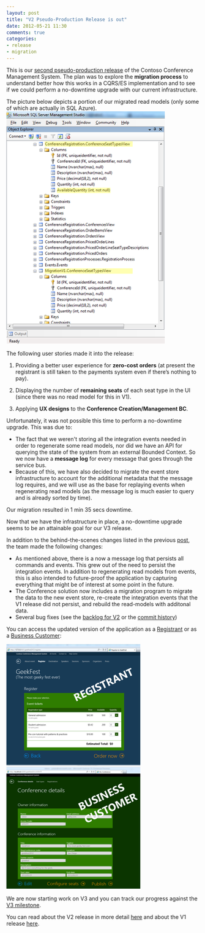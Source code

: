 ```yaml
---
layout: post
title: "V2 Pseudo-Production Release is out"
date: 2012-05-21 11:30
comments: true
categories: 
- release
- migration
---
```


This is our [second pseudo-production release][v2plans] of the Contoso Conference Management System. The plan was to explore the **migration process** to understand better how this works in a CQRS/ES implementation and to see if we could perform a no-downtime upgrade with our current infrastructure.

The picture below depicts a portion of our migrated read models (only some of which are actually in SQL Azure).  
<img src="/images/posts/cqrsjourney-conference-v2-migration.png" border="0"/>


The following user stories made it into the release:

1. Providing a better user experience for **zero-cost orders** (at present the registrant is still taken to the payments system even if there’s nothing to pay).

2. Displaying the number of **remaining seats** of each seat type in the UI (since there was no read model for this in V1).

3. Applying **UX designs** to the **Conference Creation/Management BC**.

Unfortunately, it was not possible this time to perform a no-downtime upgrade. This was due to:

* The fact that we weren't storing all the integration events needed in order to regenerate some read models, nor did we have an API for querying the state of the system from an external Bounded Context. So we now have a **message log** for every message that goes through the service bus. 
* Because of this, we have also decided to migrate the event store infrastructure to account for the additional metadata that the message log requires, and we will use as the base for replaying events when regenerating read models (as the message log is much easier to query and is already sorted by time).

Our migration resulted in 1 min 35 secs downtime. 

Now that we have the infrastructure in place, a no-downtime upgrade seems to be an attainable goal for our V3 release.

In addition to the behind-the-scenes changes listed in the previous [post][v2plans], the team made the following changes:

* As mentioned above, there is a now a message log that persists all commands and events. This grew out of the need to persist the integration events. In addition to regenerating read models from events, this is also intended to future-proof the application by capturing everything that might be of interest at some point in the future.
* The Conference solution now includes a migration program to migrate the data to the new event store, re-create the integration events that the V1 release did not persist, and rebuild the read-models with additonal data.
* Several bug fixes (see the [backlog for V2](https://github.com/mspnp/cqrs-journey-code/issues?labels=&milestone=5&page=1&state=closed) or the [commit history](https://github.com/mspnp/cqrs-journey-code/commits/dev))

You can access the updated version of the application as a [Registrant](http://cqrsjourney-conference.cloudapp.net) or as a [Business Customer](http://cqrsjourney-conference.cloudapp.net:8080):

<a href="http://cqrsjourney-conference.cloudapp.net" alt="CQRS Journey : Conference Management System"><img src="/images/posts/cqrsjourney-conference-v2.png" border="0"/></a> &nbsp; <a href="http://cqrsjourney-conference.cloudapp.net:8080" alt="CQRS Journey : Conference Management System - Admin Portal"><img src="/images/posts/cqrsjourney-confmgmt-v2.png" border="0"/></a>

We are now starting work on V3 and you can track our progress against the [V3 milestone][v3milestone].

You can read about the V2 release in more detail [here][journey6] and about the V1 release [here][v1release].


[v2plans]:  http://cqrsjourney.github.com/blog/2012/05/15/Plan-for-V2/
[v3milestone]: https://github.com/mspnp/cqrs-journey-code/issues?milestone=5
[journey6]: https://github.com/mspnp/cqrs-journey-doc/blob/master/Journey_06_V2Release.markdown
[v1release]: http://cqrsjourney.github.com/blog/2012/05/08/Announcing-V1-Pseudo-Production-Release/